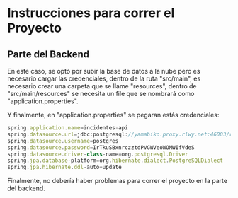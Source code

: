 # Instrucciones para correr el Proyecto

## Parte del Backend

En este caso, se optó por subir la base de datos a la nube pero es necesario cargar las credenciales, dentro de la ruta "src/main", es necesario crear una carpeta que se llame "resources", dentro de "src/main/resources" se necesita un file que se nombrará como "application.properties".

Y finalmente, en "application.properties" se pegaran estás credenciales:

```javascript
spring.application.name=incidentes-api
spring.datasource.url=jdbc:postgresql://yamabiko.proxy.rlwy.net:46003/railway
spring.datasource.username=postgres
spring.datasource.password=IrTkuSBxnrczztdPVGWVeoWOMWIfVdeS
spring.datasource.driver-class-name=org.postgresql.Driver
spring.jpa.database-platform=org.hibernate.dialect.PostgreSQLDialect
spring.jpa.hibernate.ddl-auto=update
```

Finalmente, no debería haber problemas para correr el proyecto en la parte del backend.

